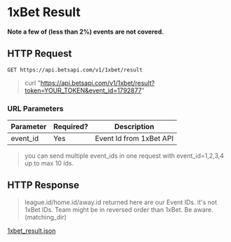 # 1xBet Result

**Note a few of (less than 2%) events are not covered.**

## HTTP Request

`GET https://api.betsapi.com/v1/1xbet/result`

> curl "https://api.betsapi.com/v1/1xbet/result?token=YOUR_TOKEN&event_id=1792877"

### URL Parameters

Parameter | Required? | Description
--------- | ------- | -----------
event_id | Yes | Event Id from 1xBet API

> you can send multiple event_ids in one request with event_id=1,2,3,4 up to max 10 ids.

## HTTP Response

> league.id/home.id/away.id returned here are our Event IDs. it's not 1xBet IDs.
> Team might be in reversed order than 1xBet. Be aware. (matching_dir)

<a href="../samples/1xbet_result.json" target="_blank">1xbet_result.json</a>
